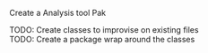 Create a Analysis tool Pak

TODO: Create classes to improvise on existing files \
TODO: Create a package wrap around the classes 

